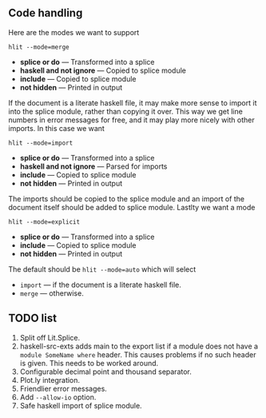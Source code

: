 ## Code handling

Here are the modes we want to support

`hlit --mode=merge`

* **splice or do** — Transformed into a splice
* **haskell and not ignore** — Copied to splice module
* **include** — Copied to splice module
* **not hidden** — Printed in output

If the document is a literate haskell file, it may make more sense to import
it into the splice module, rather than copying it over. This way we get line
numbers in error messages for free, and it may play more nicely with other
imports. In this case we want

`hlit --mode=import`

* **splice or do** — Transformed into a splice
* **haskell and not ignore** — Parsed for imports
* **include** — Copied to splice module
* **not hidden** — Printed in output

The imports should be copied to the splice module and an import of the
document itself should be added to splice module. Lastlty we want a mode

`hlit --mode=explicit`

* **splice or do** — Transformed into a splice
* **include** — Copied to splice module
* **not hidden** — Printed in output

The default should be `hlit --mode=auto` which will select

* `import` — if the document is a literate haskell file.
* `merge` — otherwise.

## TODO list

1. Split off Lit.Splice.
1. haskell-src-exts adds main to the export list if a module does not have a
   `module SomeName where` header. This causes problems if no such header is
   given. This needs to be worked around.
1. Configurable decimal point and thousand separator.
1. Plot.ly integration.
1. Friendlier error messages.
1. Add `--allow-io` option.
1. Safe haskell import of splice module.
